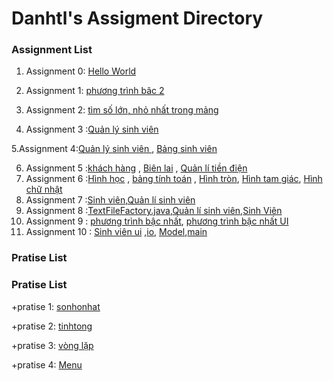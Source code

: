 # Danhtl's Assigment Directory

### Assignment List

1. Assignment 0: [Hello World]()

2. Assignment 1: [phương trình bâc 2](https://github.com/FASTTRACKSE/FFSE1703.JavaCore/blob/master/Assignments/danhtl/MySample1/src/fasttrack/edu/vn/giaiptb2.java)

3. Assignment 2: [tìm số lớn, nhỏ nhất trong mảng](https://github.com/FASTTRACKSE/FFSE1703.JavaCore/blob/master/Assignments/danhtl/vonglap/src/fasttrack/edu/vn/solonnhattrongmang.java)

4. Assignment 3 :[Quản lý sinh viên](https://github.com/FASTTRACKSE/FFSE1703.JavaCore/blob/master/Assignments/danhtl/Quanlysinhvien/src/fasttrack/edu/vn/assignment3/Quanlysinhvien.java)

  5.Assignment 4:[Quản lý sinh viên ](https://github.com/FASTTRACKSE/FFSE1703.JavaCore/blob/master/Assignments/danhtl/Quanlysinhvien/src/fasttrack/edu/vn/Quanlysv/Quanlydanhsachsinhvien.java), [Bảng sinh viên](https://github.com/FASTTRACKSE/FFSE1703.JavaCore/blob/master/Assignments/danhtl/Quanlysinhvien/src/fasttrack/edu/vn/Quanlysv/bangsv.java)

6. Assignment 5 :[khách hàng](https://github.com/FASTTRACKSE/FFSE1703.JavaCore/blob/master/Assignments/danhtl/Quanlitiendien/src/Fasttrack/edu/vn/assignment5/bienlai.java) , [Biên lai](https://github.com/FASTTRACKSE/FFSE1703.JavaCore/blob/master/Assignments/danhtl/Quanlitiendien/src/Fasttrack/edu/vn/assignment5/bienlai.java) , [Quản lí tiền điện](https://github.com/FASTTRACKSE/FFSE1703.JavaCore/blob/master/Assignments/danhtl/Quanlitiendien/src/Fasttrack/edu/vn/assginment5/main/Tiendien.java)
7. Assignment 6 :[Hình học](https://github.com/FASTTRACKSE/FFSE1703.JavaCore/blob/master/Assignments/danhtl/Hinhhoc/src/fasttrack/edu/vn/main/Hinhhoc.java) , [bảng tính toán](https://github.com/FASTTRACKSE/FFSE1703.JavaCore/blob/master/Assignments/danhtl/Hinhhoc/src/fasttrack/edu/vn/main/Tinhtoanhinhhoc.java) , [Hình tròn](https://github.com/FASTTRACKSE/FFSE1703.JavaCore/blob/master/Assignments/danhtl/Hinhhoc/src/fasttrack/edu/vn/model/hinhtron.java), [Hình tam giác](https://github.com/FASTTRACKSE/FFSE1703.JavaCore/blob/master/Assignments/danhtl/Hinhhoc/src/fasttrack/edu/vn/model/Hinhtamgiac.java), [Hình chữ nhật](https://github.com/FASTTRACKSE/FFSE1703.JavaCore/blob/master/Assignments/danhtl/Hinhhoc/src/fasttrack/edu/vn/model/hinhchunhat.java)
8. Assignment 7 :[Sinh viên](https://github.com/FASTTRACKSE/FFSE1703.JavaCore/blob/master/Assignments/danhtl/Quanlysinhvien/src/fasttrack/edu/vn/Quanlysv/bangsv.java),[Quản lí sinh viên](https://github.com/FASTTRACKSE/FFSE1703.JavaCore/blob/master/Assignments/danhtl/Quanlysinhvien/src/fasttrack/edu/vn/Quanlysv/Quanlydanhsachsinhvien.java)
9. Assignment 8 :[TextFileFactory.java](https://github.com/FASTTRACKSE/FFSE1703.JavaCore/blob/master/Assignments/danhtl/Assignment8/src/ffse1702003/edu/vn/io/TextFileFactory.java),[Quản lí sinh viên](https://github.com/FASTTRACKSE/FFSE1703.JavaCore/blob/master/Assignments/danhtl/Assignment8/src/ffse1702003/edu/vn/main/QuanLySinhVien2.java),[Sinh Viên](https://github.com/FASTTRACKSE/FFSE1703.JavaCore/blob/master/Assignments/danhtl/Assignment8/src/ffse1702003/edu/vn/model/SinhVien.java)
10. Assignment 9 : [phương trình bậc nhất](https://github.com/FASTTRACKSE/FFSE1703.JavaCore/blob/master/Assignments/danhtl/Assignment9/src/fasttrack/edu/vn/text/ShowMyBorderLayout.java), [phương trình bậc nhất UI](https://github.com/FASTTRACKSE/FFSE1703.JavaCore/blob/master/Assignments/danhtl/Assignment9/src/fasttrack/edu/vn/ui/MyBorderLayoutUI.java)
11. Assignment 10 : [Sinh viên ui](https://github.com/FASTTRACKSE/FFSE1703.JavaCore/blob/master/Assignments/danhtl/Assignment%2010/src/fasttrack/edu/vn/quanlisinhvien/ui/MyQuanLiSinhVien.java) ,[io](https://github.com/FASTTRACKSE/FFSE1703.JavaCore/blob/master/Assignments/danhtl/Assignment%2010/src/fasttrack/edu/vn/quanlisinhvien/io/TextFileFacTory.java), [Model](https://github.com/FASTTRACKSE/FFSE1703.JavaCore/blob/master/Assignments/danhtl/Assignment%2010/src/fasttrack/edu/vn/quanlisinhvien/model/SinhVien.java),[main](https://github.com/FASTTRACKSE/FFSE1703.JavaCore/blob/master/Assignments/danhtl/Assignment%2010/src/fasttrack/edu/vn/quanlisinhvien/text/ShowMyQuanLiSinhVien.java)
### Pratise List
### Pratise List


   +pratise 1: [sonhonhat](https://github.com/FASTTRACKSE/FFSE1703.JavaCore/blob/master/Assignments/danhtl/MySample1/src/fasttrack/edu/vn/timsonhonhattrong3so.java)
  
   +pratise 2: [tinhtong](https://github.com/FASTTRACKSE/FFSE1703.JavaCore/blob/master/Assignments/danhtl/MySample1/src/fasttrack/edu/vn/tong2so.java)
   
   +pratise 3: [vòng lặp](https://github.com/FASTTRACKSE/FFSE1703.JavaCore/blob/master/Assignments/danhtl/vonglap/src/fasttrack/edu/vn/vonglap.java)
   
   +pratise 4: [Menu](https://github.com/FASTTRACKSE/FFSE1703.JavaCore/blob/master/Assignments/danhtl/Menucuatoi/src/fasttrack/edu/vn/pratices/Menuvuatoi.java)
